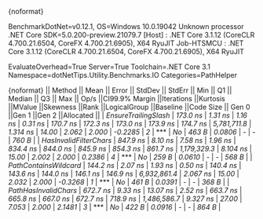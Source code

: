 {noformat}

BenchmarkDotNet=v0.12.1, OS=Windows 10.0.19042
Unknown processor
.NET Core SDK=5.0.200-preview.21079.7
  [Host]     : .NET Core 3.1.12 (CoreCLR 4.700.21.6504, CoreFX 4.700.21.6905), X64 RyuJIT
  Job-HTSMCU : .NET Core 3.1.12 (CoreCLR 4.700.21.6504, CoreFX 4.700.21.6905), X64 RyuJIT

EvaluateOverhead=True  Server=True  Toolchain=.NET Core 3.1  
Namespace=dotNetTips.Utility.Benchmarks.IO  Categories=PathHelper  

{noformat}
||               Method ||    Mean ||  Error ||  StdDev || StdErr ||     Min ||      Q1 ||  Median ||      Q3 ||     Max ||       Op/s ||CI99.9% Margin ||Iterations ||Kurtosis ||MValue ||Skewness ||Rank ||LogicalGroup ||Baseline ||Code Size || Gen 0 ||Gen 1 ||Gen 2 ||Allocated ||
|   *EnsureTrailingSlash* | *173.0 ns* | *1.31 ns* |  *1.16 ns* | *0.31 ns* | *170.7 ns* | *172.3 ns* | *173.0 ns* | *173.9 ns* | *174.7 ns* | *5,781,711.8* |       *1.314 ns* |      *14.00* |    *2.062* |  *2.000* |  *-0.2285* |    *2* |            *** |       *No* |     *463 B* | *0.0806* |     *-* |     *-* |     *760 B* |
| *HasInvalidFilterChars* | *847.9 ns* | *8.10 ns* |  *7.58 ns* | *1.96 ns* | *834.4 ns* | *844.0 ns* | *845.9 ns* | *854.3 ns* | *861.7 ns* | *1,179,329.3* |       *8.104 ns* |      *15.00* |    *2.002* |  *2.000* |   *0.2386* |    *4* |            *** |       *No* |     *259 B* | *0.0610* |     *-* |     *-* |     *568 B* |
|  *PathContainsWildcard* | *144.2 ns* | *2.07 ns* |  *1.93 ns* | *0.50 ns* | *140.4 ns* | *143.6 ns* | *144.0 ns* | *146.1 ns* | *146.9 ns* | *6,932,861.4* |       *2.067 ns* |      *15.00* |    *2.032* |  *2.000* |  *-0.3268* |    *1* |            *** |       *No* |     *461 B* | *0.0391* |     *-* |     *-* |     *368 B* |
|   *PathHasInvalidChars* | *672.7 ns* | *9.33 ns* | *13.07 ns* | *2.52 ns* | *663.7 ns* | *665.8 ns* | *667.0 ns* | *672.7 ns* | *718.9 ns* | *1,486,586.7* |       *9.327 ns* |      *27.00* |    *7.053* |  *2.000* |   *2.1481* |    *3* |            *** |       *No* |     *422 B* | *0.0916* |     *-* |     *-* |     *864 B* |
